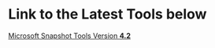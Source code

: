<h1>Link to the Latest Tools below</H1>
</p>
<a href=""https://github.com/Azure/hana-large-instances-self-service-scripts/tree/master/snapshot_tools_v4.2">Microsoft Snapshot Tools Version <b>4.2</b></a>

